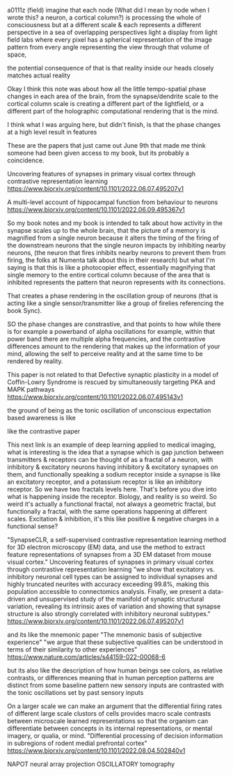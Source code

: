 a0111z
(field) imagine that each node (What did I mean by node when I wrote this? a neuron, a cortical column?) is processing the whole of consciousness but at a different scale & each represents a different perspective in a sea of overlapping perspectives light a display from light field labs where every pixel has a spherical representation of the image pattern from every angle representing the view through that volume of space,

the potential consequence of that is that reality inside our heads closely matches actual reality

Okay I think this note was about how all the little tempo-spatial phase changes in each area of the brain, from the synapse/dendrite scale to the cortical column scale is creating a different part of the lightfield, or a different part of the holographic computational rendering that is the mind.

I think what I was arguing here, but didn't finish, is that the phase changes at a high level result in features 

These are the papers that just came out June 9th that made me think someone had been given access to my book, but its probably a coincidence.

Uncovering features of synapses in primary visual cortex through contrastive representation learning
https://www.biorxiv.org/content/10.1101/2022.06.07.495207v1

A multi-level account of hippocampal function from behaviour to neurons
https://www.biorxiv.org/content/10.1101/2022.06.09.495367v1

So my book notes and my book is intended to talk about how activity in the synapse scales up to the whole brain, that the picture of a memory is magnified from a single neuron because it alters the timing of the firing of the downstream neurons that the single neuron impacts by inhibiting nearby neurons, (the neuron that fires inhibits nearby neurons to prevent them from firing, the folks at Numenta talk about this in their research) but what I'm saying is that this is like a photocopier effect, essentially magnifying that single memory to the entire cortical column because of the area that is inhibited represents the pattern that neuron represents with its connections.

That creates a phase rendering in the oscillation group of neurons (that is acting like a single sensor/transmitter like a group of firelies referencing the book Sync).

SO the phase changes are constrastive, and that points to how while there is for example a powerband of alpha oscillations for example, within that power band there are multiple alpha frequencies, and the contrastive differences amount to the rendering that makes up the information of your mind, allowing the self to perceive reality and at the same time to be rendered by reality.

This paper is not related to that 
Defective synaptic plasticity in a model of Coffin-Lowry Syndrome is rescued by simultaneously targeting PKA and MAPK pathways
https://www.biorxiv.org/content/10.1101/2022.06.07.495143v1


the ground of being as the tonic oscillation of unconscious expectation based awareness is like

like the contrastive paper

This next link is an example of deep learning applied to medical imaging, what is interesting is the idea that a synapse which is gap junction between transmitters & receptors can be thought of as a fractal of a neuron, with inhibitory & excitatory neurons having inhibitory & excitatory synapses on them, and functionally speaking a sodium receptor inside a synapse is like an excitatory receptor, and a potassium receptor is like an inhibitory receptor. So we have two fractals levels here. That's before you dive into what is happening inside the receptor. Biology, and reality is so weird. So weird it's actually a functional fractal, not always a geometric fractal, but functionally a fractal, with the same operations happening at different scales. Excitation & inhibition, it's this like positive & negative charges in a functional sense?

"SynapseCLR, a self-supervised contrastive representation learning method for 3D electron microscopy (EM) data, and use the method to extract feature representations of synapses from a 3D EM dataset from mouse visual cortex."
Uncovering features of synapses in primary visual cortex through contrastive representation learning
"we show that excitatory vs. inhibitory neuronal cell types can be assigned to individual synapses and highly truncated neurites with accuracy exceeding 99.8%, making this population accessible to connectomics analysis. Finally, we present a data-driven and unsupervised study of the manifold of synaptic structural variation, revealing its intrinsic axes of variation and showing that synapse structure is also strongly correlated with inhibitory neuronal subtypes."
https://www.biorxiv.org/content/10.1101/2022.06.07.495207v1

and its like the mnemonic paper
"The mnemonic basis of subjective experience"
"we argue that these subjective qualities can be understood in terms of their similarity to other experiences"
https://www.nature.com/articles/s44159-022-00068-6
 
but its also like the description of how human beings see colors, as relative contrasts, or differences
meaning that in human perception patterns are distinct from some baseline pattern
new sensory inputs are contrasted with the tonic oscillations set by past sensory inputs

On a larger scale we can make an argument that the differential firing rates of different large scale clustors of cells provides macro scale contrasts between microscale learned representations so that the organism can differentiate between concepts in its internal representations, or mental imagery, or qualia, or mind. 
"Differential processing of decision information in subregions of rodent medial prefrontal cortex"
https://www.biorxiv.org/content/10.1101/2022.08.04.502840v1

NAPOT neural array projection OSCILLATORY tomography